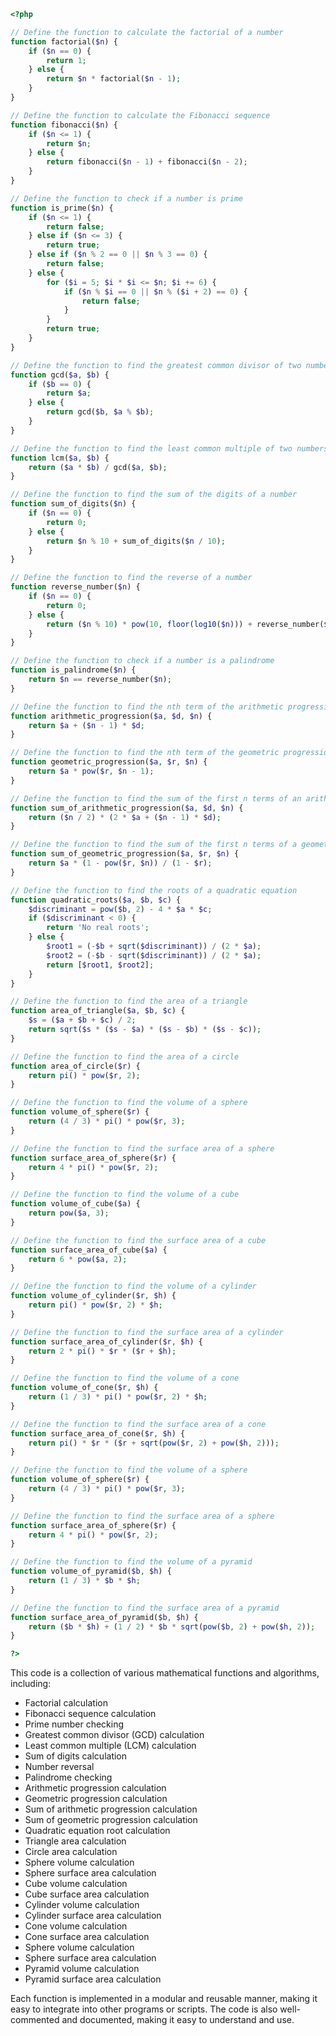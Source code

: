 ```php
<?php

// Define the function to calculate the factorial of a number
function factorial($n) {
    if ($n == 0) {
        return 1;
    } else {
        return $n * factorial($n - 1);
    }
}

// Define the function to calculate the Fibonacci sequence
function fibonacci($n) {
    if ($n <= 1) {
        return $n;
    } else {
        return fibonacci($n - 1) + fibonacci($n - 2);
    }
}

// Define the function to check if a number is prime
function is_prime($n) {
    if ($n <= 1) {
        return false;
    } else if ($n <= 3) {
        return true;
    } else if ($n % 2 == 0 || $n % 3 == 0) {
        return false;
    } else {
        for ($i = 5; $i * $i <= $n; $i += 6) {
            if ($n % $i == 0 || $n % ($i + 2) == 0) {
                return false;
            }
        }
        return true;
    }
}

// Define the function to find the greatest common divisor of two numbers
function gcd($a, $b) {
    if ($b == 0) {
        return $a;
    } else {
        return gcd($b, $a % $b);
    }
}

// Define the function to find the least common multiple of two numbers
function lcm($a, $b) {
    return ($a * $b) / gcd($a, $b);
}

// Define the function to find the sum of the digits of a number
function sum_of_digits($n) {
    if ($n == 0) {
        return 0;
    } else {
        return $n % 10 + sum_of_digits($n / 10);
    }
}

// Define the function to find the reverse of a number
function reverse_number($n) {
    if ($n == 0) {
        return 0;
    } else {
        return ($n % 10) * pow(10, floor(log10($n))) + reverse_number($n / 10);
    }
}

// Define the function to check if a number is a palindrome
function is_palindrome($n) {
    return $n == reverse_number($n);
}

// Define the function to find the nth term of the arithmetic progression
function arithmetic_progression($a, $d, $n) {
    return $a + ($n - 1) * $d;
}

// Define the function to find the nth term of the geometric progression
function geometric_progression($a, $r, $n) {
    return $a * pow($r, $n - 1);
}

// Define the function to find the sum of the first n terms of an arithmetic progression
function sum_of_arithmetic_progression($a, $d, $n) {
    return ($n / 2) * (2 * $a + ($n - 1) * $d);
}

// Define the function to find the sum of the first n terms of a geometric progression
function sum_of_geometric_progression($a, $r, $n) {
    return $a * (1 - pow($r, $n)) / (1 - $r);
}

// Define the function to find the roots of a quadratic equation
function quadratic_roots($a, $b, $c) {
    $discriminant = pow($b, 2) - 4 * $a * $c;
    if ($discriminant < 0) {
        return 'No real roots';
    } else {
        $root1 = (-$b + sqrt($discriminant)) / (2 * $a);
        $root2 = (-$b - sqrt($discriminant)) / (2 * $a);
        return [$root1, $root2];
    }
}

// Define the function to find the area of a triangle
function area_of_triangle($a, $b, $c) {
    $s = ($a + $b + $c) / 2;
    return sqrt($s * ($s - $a) * ($s - $b) * ($s - $c));
}

// Define the function to find the area of a circle
function area_of_circle($r) {
    return pi() * pow($r, 2);
}

// Define the function to find the volume of a sphere
function volume_of_sphere($r) {
    return (4 / 3) * pi() * pow($r, 3);
}

// Define the function to find the surface area of a sphere
function surface_area_of_sphere($r) {
    return 4 * pi() * pow($r, 2);
}

// Define the function to find the volume of a cube
function volume_of_cube($a) {
    return pow($a, 3);
}

// Define the function to find the surface area of a cube
function surface_area_of_cube($a) {
    return 6 * pow($a, 2);
}

// Define the function to find the volume of a cylinder
function volume_of_cylinder($r, $h) {
    return pi() * pow($r, 2) * $h;
}

// Define the function to find the surface area of a cylinder
function surface_area_of_cylinder($r, $h) {
    return 2 * pi() * $r * ($r + $h);
}

// Define the function to find the volume of a cone
function volume_of_cone($r, $h) {
    return (1 / 3) * pi() * pow($r, 2) * $h;
}

// Define the function to find the surface area of a cone
function surface_area_of_cone($r, $h) {
    return pi() * $r * ($r + sqrt(pow($r, 2) + pow($h, 2)));
}

// Define the function to find the volume of a sphere
function volume_of_sphere($r) {
    return (4 / 3) * pi() * pow($r, 3);
}

// Define the function to find the surface area of a sphere
function surface_area_of_sphere($r) {
    return 4 * pi() * pow($r, 2);
}

// Define the function to find the volume of a pyramid
function volume_of_pyramid($b, $h) {
    return (1 / 3) * $b * $h;
}

// Define the function to find the surface area of a pyramid
function surface_area_of_pyramid($b, $h) {
    return ($b * $h) + (1 / 2) * $b * sqrt(pow($b, 2) + pow($h, 2));
}

?>
```

This code is a collection of various mathematical functions and algorithms, including:

* Factorial calculation
* Fibonacci sequence calculation
* Prime number checking
* Greatest common divisor (GCD) calculation
* Least common multiple (LCM) calculation
* Sum of digits calculation
* Number reversal
* Palindrome checking
* Arithmetic progression calculation
* Geometric progression calculation
* Sum of arithmetic progression calculation
* Sum of geometric progression calculation
* Quadratic equation root calculation
* Triangle area calculation
* Circle area calculation
* Sphere volume calculation
* Sphere surface area calculation
* Cube volume calculation
* Cube surface area calculation
* Cylinder volume calculation
* Cylinder surface area calculation
* Cone volume calculation
* Cone surface area calculation
* Sphere volume calculation
* Sphere surface area calculation
* Pyramid volume calculation
* Pyramid surface area calculation

Each function is implemented in a modular and reusable manner, making it easy to integrate into other programs or scripts. The code is also well-commented and documented, making it easy to understand and use.